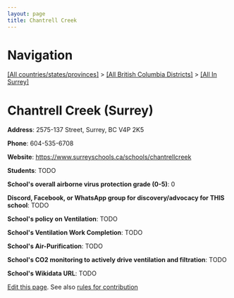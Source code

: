 ```yaml
---
layout: page
title: Chantrell Creek
---
```

# Navigation

[[All countries/states/provinces]](../../..) > [[All British Columbia Districts]](../..) > [[All In Surrey]](..)

# Chantrell Creek (Surrey)

**Address**: 2575-137 Street, Surrey, BC V4P 2K5

**Phone**: 604-535-6708

**Website**: <https://www.surreyschools.ca/schools/chantrellcreek>

**Students**: TODO

**School's overall airborne virus protection grade (0-5)**: 0

**Discord, Facebook, or WhatsApp group for discovery/advocacy for THIS school**: TODO

**School's policy on Ventilation**: TODO

**School's Ventilation Work Completion**: TODO

**School's Air-Purification**: TODO

**School's CO2 monitoring to actively drive ventilation and filtration**: TODO

**School's Wikidata URL**: TODO


[Edit this page](https://github.com/ventilate-schools/BC/edit/main/./Surrey/Chantrell_Creek.md). See also [rules for contribution](../../../contribution-rules/)